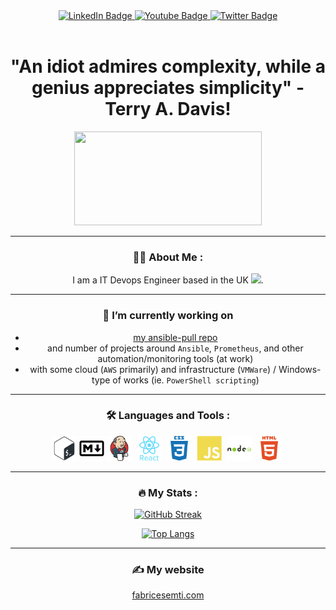 <!--
https://www.sitepoint.com/github-profile-readme/
-->
<div id="whole-thing" align="center"> 
  
  <div id="header">      
  </div>
  
  <div id="badges">
    <a href="https://www.linkedin.com/in/fabricesemti/">
      <img src="https://img.shields.io/badge/LinkedIn-blue?style=for-the-badge&logo=linkedin&logoColor=white" alt="LinkedIn Badge"/>
    </a>
    <a href="https://www.youtube.com/channel/UCgAdlwicjnjAXItHOSJMtpA">
      <img src="https://img.shields.io/badge/YouTube-red?style=for-the-badge&logo=youtube&logoColor=white" alt="Youtube Badge"/>
    </a>
    <a href="https://twitter.com/FabriceSemti">
      <img src="https://img.shields.io/badge/Twitter-blue?style=for-the-badge&logo=twitter&logoColor=white" alt="Twitter Badge"/>
    </a>
  </div>
  
  <img src="https://komarev.com/ghpvc/?username=fabricesemti80&style=flat-square&color=blue" alt=""/>
  
  <h1>
    "An idiot admires complexity, while a genius appreciates simplicity" - Terry A. Davis!  
  </h1>
  
  <div >
    <img src="https://media.giphy.com/media/dWesBcTLavkZuG35MI/giphy.gif" width="300" height="150" />
  </div>
  
  ---
### :man_technologist: About Me :
  I am a IT Devops Engineer based in the UK <img src="https://media.giphy.com/media/WUlplcMpOCEmTGBtBW/giphy.gif" width="30">.

  ---
### 🔭 I’m currently working on 

  * [my ansible-pull repo](https://github.com/fabricesemti80/home.ansible.linux-config-with-ansible-pull/tree/fabrice)
  * and number of projects around `Ansible`, `Prometheus`, and other automation/monitoring tools (at work)
  * with some cloud (`AWS` primarily) and infrastructure (`VMWare`) / Windows-type of works (ie. `PowerShell scripting`)

  ---
### :hammer_and_wrench: Languages and Tools :
  <div align="center">
    <img src="https://github.com/devicons/devicon/blob/master/icons/bash/bash-plain.svg" title="Bash" **alt="Bash" width="40" height="40"/>
    <img src="https://github.com/devicons/devicon/blob/master/icons/markdown/markdown-original.svg" title="Markdown" **alt="Markdown" width="40" height="40"/>    
  <img src="https://github.com/devicons/devicon/blob/master/icons/jenkins/jenkins-original.svg" title="Jenkins" alt="Jenkins" width="40" height="40"/>&nbsp;    
  <img src="https://github.com/devicons/devicon/blob/master/icons/react/react-original-wordmark.svg" title="React" alt="React" width="40" height="40"/>&nbsp;
  <img src="https://github.com/devicons/devicon/blob/master/icons/css3/css3-plain-wordmark.svg"  title="CSS3" alt="CSS" width="40" height="40"/>&nbsp;    
  <img src="https://github.com/devicons/devicon/blob/master/icons/javascript/javascript-plain.svg" title="Javascript"  alt="Javascript" width="40" height="40"/>&nbsp;
  <img src="https://github.com/devicons/devicon/blob/master/icons/nodejs/nodejs-original-wordmark.svg" title="NodeJS" alt="NodeJS" width="40" height="40"/>&nbsp;    
  <img src="https://github.com/devicons/devicon/blob/master/icons/html5/html5-plain-wordmark.svg" title="HTML5" alt="HTML5" width="40" height="40"/>&nbsp;    
</div>
  
  ---
### :fire: My Stats :
  
  [![GitHub Streak](http://github-readme-streak-stats.herokuapp.com?user=fabricesemti80&theme=dark&background=000000)](https://git.io/streak-stats)
  
  [![Top Langs](https://github-readme-stats.vercel.app/api/top-langs/?username=fabricesemti80&layout=compact&theme=vision-friendly-dark)](https://github.com/anuraghazra/github-readme-stats)
  
  ---
### :writing_hand: My website
  <!-- BLOG-POST-LIST:START -->
  [fabricesemti.com](https://fabricesemti.com/)
<!-- BLOG-POST-LIST:END -->
 </div>
<!--
**fabricesemti80/fabricesemti80** is a ✨ _special_ ✨ repository because its `README.md` (this file) appears on your GitHub profile.
Here are some ideas to get you started:
- 🔭 I’m currently working on ...
- 🌱 I’m currently learning ...
- 👯 I’m looking to collaborate on ...
- 🤔 I’m looking for help with ...
- 💬 Ask me about ...
- 📫 How to reach me: ...
- 😄 Pronouns: ...
- ⚡ Fun fact: ...
-->
